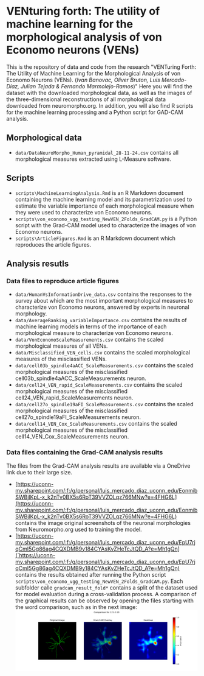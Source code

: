 # VENturing forth: The utility of machine learning for the morphological analysis of von Economo neurons (VENs)
This is the repository of data and code from the research "VENTuring Forth: The Utility of Machine Learning for the Morphological Analysis of von Economo Neurons (VENs). (*Ivan Banovac, Oliver Bruton, Luis Mercado-Díaz, Julian Tejada & Fernando Marmolejo-Ramos*)" Here you will find the dataset with the downloaded morphological data, as well as the images of the three-dimensional reconstructions of all morphological data downloaded from neuromorpho.org. In addition, you will also find R scripts for the machine learning processing and a Python script for GAD-CAM analysis.

## Morphological data
- `data/DataNeuroMorpho_Human_pyramidal_28-11-24.csv` contains all morphological measures extracted using L-Measure software.

## Scripts
- `scripts\MachineLearningAnalysis.Rmd` is an R Markdown document containing the machine learning model and its parametrization used to estimate the variable importance of each morphological measure when they were used to characterize von Economo neurons.
- `scripts\von_economo_vgg_testing_NewVEN_2Folds_GradCAM.py` is a Python script with the Grad-CAM model used to characterize the images of von Economo neurons.
- `scripts\ArticleFigures.Rmd` is an R Markdown document which reproduces the article figures.
## Analysis resutls

### Data files to reproduce article figures
- `data/HumanVsInformationDrive_data.csv` contains the responses to the survey about which are the most important morphological measures to characterize von Economo neurons, answered by experts in neuronal morphology.
- `data/AverageRanking_variableImportance.csv` contains the results of machine learning models in terms of the importance of each morphological measure to characterize von Economo neurons.
- `data/VonEconomoScaleMeasurements.csv` contains the scaled morphological measures of all VENs.
- `data/Misclassified_VEN_cells.csv` contains the scaled morphological measures of the misclassified VENs. 
- `data/cell03b_spindle4aACC_ScaleMeasurements.csv` contains the scaled morphological measures of the misclassified cell03b_spindle4aACC_ScaleMeasurements neuron.
- `data/cell24_VEN_rapid_ScaleMeasurements.csv` contains the scaled morphological measures of the misclassified cell24_VEN_rapid_ScaleMeasurements neuron.
- `data/cell27o_spindle19aFI_ScaleMeasurements.csv` contains the scaled morphological measures of the misclassified cell27o_spindle19aFI_ScaleMeasurements neuron.
- `data/cell14_VEN_Cox_ScaleMeasurements.csv` contains the scaled morphological measures of the misclassified cell14_VEN_Cox_ScaleMeasurements neuron.

### Data files containing the Grad-CAM analysis results

The files from the Grad-CAM analysis results are available via a OneDrive link due to their large size.
- [https://uconn-my.sharepoint.com/:f:/g/personal/luis_mercado_diaz_uconn_edu/EonmibSWBjlKpL-x_k2nTv0BX5s6RoT39VVZOLqz766MNw?e=4FHG6L](https://uconn-my.sharepoint.com/:f:/g/personal/luis_mercado_diaz_uconn_edu/EonmibSWBjlKpL-x_k2nTv0BX5s6RoT39VVZOLqz766MNw?e=4FHG6L) contains the image original screenshots of the neuronal morphologies from Neuromorpho.org used to training the model.
- [https://uconn-my.sharepoint.com/:f:/g/personal/luis_mercado_diaz_uconn_edu/EpU7rjqCmI5Gg86ag4CQXDMB9y184CYAsKvZHeTcJtQD_A?e=Mh1gQn](`https://uconn-my.sharepoint.com/:f:/g/personal/luis_mercado_diaz_uconn_edu/EpU7rjqCmI5Gg86ag4CQXDMB9y184CYAsKvZHeTcJtQD_A?e=Mh1gQn) contains the results obtained after running the Python script  `scripts\von_economo_vgg_testing_NewVEN_2Folds_GradCAM.py`. Each subfolder calle `gradcam_result_fold*`  contains a split of the dataset used for model evaluation during a cross-validation process. A comparison of the graphical results can be observed by opening the files starting with the word comparison, such as in the next image:
   ![Comparison of the 12-2-10 model.](data/images/comparison_121-2-10.png)
   

